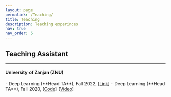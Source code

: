 ```yaml
---
layout: page
permalink: /Teaching/
title: Teaching
description: Teaching experinces
nav: true
nav_order: 5
---
```

<h2>Teaching Assistant</h2>
<hr>
<h4>University of Zanjan (ZNU)</h4>
-  Deep Learning (**Head TA**), Fall 2022,  [<a href="https://rahmanidashti.github.io/znuai/" target="\_blank">Link</a>]
-  Deep Learning (**Head TA**), Fall 2020,  [<a href="https://github.com/miladfa7/ZNU-Practical-Deep-Learning-Course/" target="\_blank">Code</a>]  [<a href="https://www.aparat.com/playlist/329097" target="\_blank">Video</a>] 
